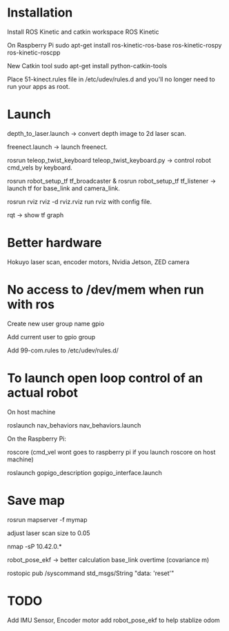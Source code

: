# Installation

Install ROS Kinetic and catkin workspace
ROS Kinetic

On Raspberry Pi
sudo apt-get install ros-kinetic-ros-base ros-kinetic-rospy ros-kinetic-roscpp

New Catkin tool
sudo apt-get install python-catkin-tools

Place 51-kinect.rules file in /etc/udev/rules.d and you'll no longer need to run your apps as root.

# Launch

depth_to_laser.launch -> convert depth image to 2d laser scan.

freenect.launch -> launch freenect.

rosrun teleop_twist_keyboard teleop_twist_keyboard.py -> control robot cmd_vels by keyboard.

rosrun robot_setup_tf tf_broadcaster & rosrun robot_setup_tf tf_listener -> launch tf for base_link and camera_link.

rosrun rviz rviz -d rviz.rviz run rviz with config file.

rqt -> show tf graph

# Better hardware

Hokuyo laser scan, encoder motors, Nvidia Jetson, ZED camera

# No access to /dev/mem when run with ros

Create new user group name gpio

Add current user to gpio group

Add 99-com.rules to /etc/udev/rules.d/

# To launch open loop control of an actual robot
On host machine

roslaunch nav_behaviors nav_behaviors.launch

On the Raspberry Pi:

roscore (cmd_vel wont goes to raspberry pi if you launch roscore on host machine)

roslaunch gopigo_description gopigo_interface.launch

# Save map

rosrun mapserver -f mymap

adjust laser scan size to 0.05

nmap -sP 10.42.0.*

robot_pose_ekf -> better calculation base_link overtime (covariance m)

rostopic pub /syscommand std_msgs/String "data: 'reset'"

# TODO
Add IMU Sensor, Encoder motor
add robot_pose_ekf to help stablize odom